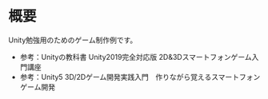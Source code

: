 # 概要
Unity勉強用のためのゲーム制作例です。
- 参考：Unityの教科書 Unity2019完全対応版 2D&3Dスマートフォンゲーム入門講座
- 参考：Unity5 3D/2Dゲーム開発実践入門　作りながら覚えるスマートフォンゲーム開発
